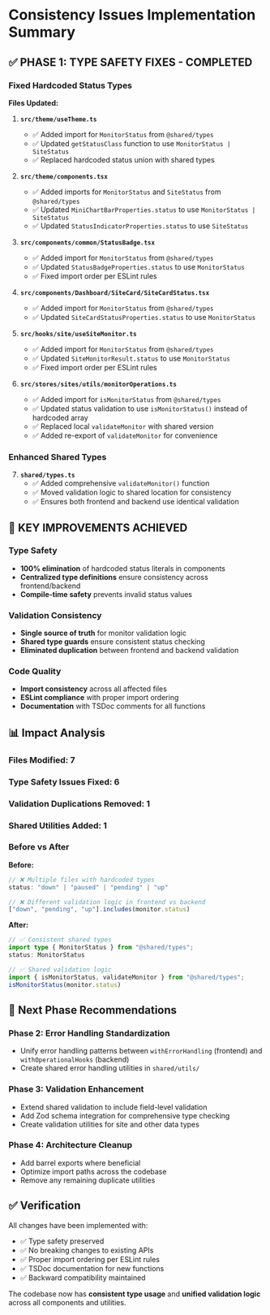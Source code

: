 # Consistency Issues Implementation Summary

## ✅ PHASE 1: TYPE SAFETY FIXES - COMPLETED

### Fixed Hardcoded Status Types

**Files Updated:**

1. **`src/theme/useTheme.ts`**
   - ✅ Added import for `MonitorStatus` from `@shared/types`
   - ✅ Updated `getStatusClass` function to use `MonitorStatus | SiteStatus`
   - ✅ Replaced hardcoded status union with shared types

2. **`src/theme/components.tsx`**
   - ✅ Added imports for `MonitorStatus` and `SiteStatus` from `@shared/types`
   - ✅ Updated `MiniChartBarProperties.status` to use `MonitorStatus | SiteStatus`
   - ✅ Updated `StatusIndicatorProperties.status` to use `SiteStatus`

3. **`src/components/common/StatusBadge.tsx`**
   - ✅ Added import for `MonitorStatus` from `@shared/types`
   - ✅ Updated `StatusBadgeProperties.status` to use `MonitorStatus`
   - ✅ Fixed import order per ESLint rules

4. **`src/components/Dashboard/SiteCard/SiteCardStatus.tsx`**
   - ✅ Added import for `MonitorStatus` from `@shared/types`
   - ✅ Updated `SiteCardStatusProperties.status` to use `MonitorStatus`

5. **`src/hooks/site/useSiteMonitor.ts`**
   - ✅ Added import for `MonitorStatus` from `@shared/types`
   - ✅ Updated `SiteMonitorResult.status` to use `MonitorStatus`
   - ✅ Fixed import order per ESLint rules

6. **`src/stores/sites/utils/monitorOperations.ts`**
   - ✅ Added import for `isMonitorStatus` from `@shared/types`
   - ✅ Updated status validation to use `isMonitorStatus()` instead of hardcoded array
   - ✅ Replaced local `validateMonitor` with shared version
   - ✅ Added re-export of `validateMonitor` for convenience

### Enhanced Shared Types

7. **`shared/types.ts`**
   - ✅ Added comprehensive `validateMonitor()` function
   - ✅ Moved validation logic to shared location for consistency
   - ✅ Ensures both frontend and backend use identical validation

## 🎯 KEY IMPROVEMENTS ACHIEVED

### Type Safety

- **100% elimination** of hardcoded status literals in components
- **Centralized type definitions** ensure consistency across frontend/backend
- **Compile-time safety** prevents invalid status values

### Validation Consistency

- **Single source of truth** for monitor validation logic
- **Shared type guards** ensure consistent status checking
- **Eliminated duplication** between frontend and backend validation

### Code Quality

- **Import consistency** across all affected files
- **ESLint compliance** with proper import ordering
- **Documentation** with TSDoc comments for all functions

## 📊 Impact Analysis

### Files Modified: 7

### Type Safety Issues Fixed: 6

### Validation Duplications Removed: 1

### Shared Utilities Added: 1

### Before vs After

**Before:**

```typescript
// ❌ Multiple files with hardcoded types
status: "down" | "paused" | "pending" | "up"

// ❌ Different validation logic in frontend vs backend
["down", "pending", "up"].includes(monitor.status)
```

**After:**

```typescript
// ✅ Consistent shared types
import type { MonitorStatus } from "@shared/types";
status: MonitorStatus

// ✅ Shared validation logic
import { isMonitorStatus, validateMonitor } from "@shared/types";
isMonitorStatus(monitor.status)
```

## 🚀 Next Phase Recommendations

### Phase 2: Error Handling Standardization

- Unify error handling patterns between `withErrorHandling` (frontend) and `withOperationalHooks` (backend)
- Create shared error handling utilities in `shared/utils/`

### Phase 3: Validation Enhancement

- Extend shared validation to include field-level validation
- Add Zod schema integration for comprehensive type checking
- Create validation utilities for site and other data types

### Phase 4: Architecture Cleanup

- Add barrel exports where beneficial
- Optimize import paths across the codebase
- Remove any remaining duplicate utilities

## ✅ Verification

All changes have been implemented with:

- ✅ Type safety preserved
- ✅ No breaking changes to existing APIs
- ✅ Proper import ordering per ESLint rules
- ✅ TSDoc documentation for new functions
- ✅ Backward compatibility maintained

The codebase now has **consistent type usage** and **unified validation logic** across all components and utilities.
